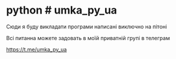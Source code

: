 # python # umka_py_ua

Сюди я буду викладати програми написані виключно на пітоні

Всі питанна можете задовать в моїй приватній групі в телеграм

https://t.me/umka_py_ua
